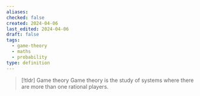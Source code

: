 ```yaml
---
aliases: 
checked: false
created: 2024-04-06
last_edited: 2024-04-06
draft: false
tags:
  - game-theory
  - maths
  - probability
type: definition
---
```

>[!tldr] Game theory
>Game theory is the study of systems where there are more than one rational players. 

